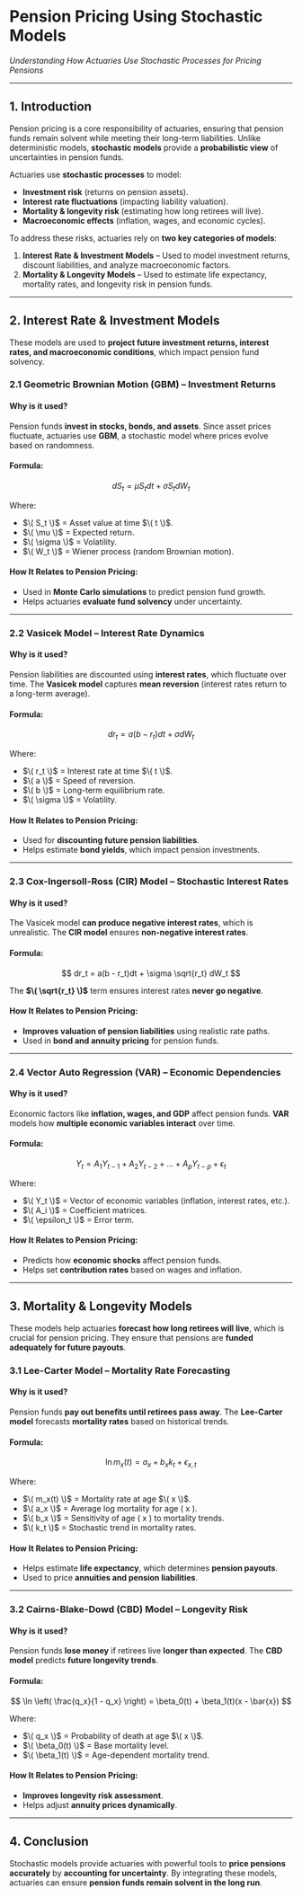 # **Pension Pricing Using Stochastic Models**
*Understanding How Actuaries Use Stochastic Processes for Pricing Pensions*

---

## **1. Introduction**
Pension pricing is a core responsibility of actuaries, ensuring that pension funds remain solvent while meeting their long-term liabilities. Unlike deterministic models, **stochastic models** provide a **probabilistic view** of uncertainties in pension funds.

Actuaries use **stochastic processes** to model:
- **Investment risk** (returns on pension assets).
- **Interest rate fluctuations** (impacting liability valuation).
- **Mortality & longevity risk** (estimating how long retirees will live).
- **Macroeconomic effects** (inflation, wages, and economic cycles).

To address these risks, actuaries rely on **two key categories of models**:
1. **Interest Rate & Investment Models** – Used to model investment returns, discount liabilities, and analyze macroeconomic factors.
2. **Mortality & Longevity Models** – Used to estimate life expectancy, mortality rates, and longevity risk in pension funds.

---

## **2. Interest Rate & Investment Models**
These models are used to **project future investment returns, interest rates, and macroeconomic conditions**, which impact pension fund solvency.

### **2.1 Geometric Brownian Motion (GBM) – Investment Returns**
#### **Why is it used?**
Pension funds **invest in stocks, bonds, and assets**. Since asset prices fluctuate, actuaries use **GBM**, a stochastic model where prices evolve based on randomness.

#### **Formula:**
$$
dS_t = \mu S_t dt + \sigma S_t dW_t
$$

Where:
- $\( S_t \)$ = Asset value at time $\( t \)$.
- $\( \mu \)$ = Expected return.
- $\( \sigma \)$ = Volatility.
- $\( W_t \)$ = Wiener process (random Brownian motion).

#### **How It Relates to Pension Pricing:**
- Used in **Monte Carlo simulations** to predict pension fund growth.
- Helps actuaries **evaluate fund solvency** under uncertainty.

---

### **2.2 Vasicek Model – Interest Rate Dynamics**
#### **Why is it used?**
Pension liabilities are discounted using **interest rates**, which fluctuate over time. The **Vasicek model** captures **mean reversion** (interest rates return to a long-term average).

#### **Formula:**
$$
dr_t = a(b - r_t)dt + \sigma dW_t
$$

Where:
- $\( r_t \)$ = Interest rate at time $\( t \)$.
- $\( a \)$ = Speed of reversion.
- $\( b \)$ = Long-term equilibrium rate.
- $\( \sigma \)$ = Volatility.

#### **How It Relates to Pension Pricing:**
- Used for **discounting future pension liabilities**.
- Helps estimate **bond yields**, which impact pension investments.

---

### **2.3 Cox-Ingersoll-Ross (CIR) Model – Stochastic Interest Rates**
#### **Why is it used?**
The Vasicek model **can produce negative interest rates**, which is unrealistic. The **CIR model** ensures **non-negative interest rates**.

#### **Formula:**
$$
dr_t = a(b - r_t)dt + \sigma \sqrt{r_t} dW_t
$$

The **$\( \sqrt{r_t} \)$** term ensures interest rates **never go negative**.

#### **How It Relates to Pension Pricing:**
- **Improves valuation of pension liabilities** using realistic rate paths.
- Used in **bond and annuity pricing** for pension funds.

---

### **2.4 Vector Auto Regression (VAR) – Economic Dependencies**
#### **Why is it used?**
Economic factors like **inflation, wages, and GDP** affect pension funds. **VAR** models how **multiple economic variables interact** over time.

#### **Formula:**
$$
Y_t = A_1 Y_{t-1} + A_2 Y_{t-2} + \dots + A_p Y_{t-p} + \epsilon_t
$$

Where:
- $\( Y_t \)$ = Vector of economic variables (inflation, interest rates, etc.).
- $\( A_i \)$ = Coefficient matrices.
- $\( \epsilon_t \)$ = Error term.

#### **How It Relates to Pension Pricing:**
- Predicts how **economic shocks** affect pension funds.
- Helps set **contribution rates** based on wages and inflation.

---

## **3. Mortality & Longevity Models**
These models help actuaries **forecast how long retirees will live**, which is crucial for pension pricing. They ensure that pensions are **funded adequately for future payouts**.

### **3.1 Lee-Carter Model – Mortality Rate Forecasting**
#### **Why is it used?**
Pension funds **pay out benefits until retirees pass away**. The **Lee-Carter model** forecasts **mortality rates** based on historical trends.

#### **Formula:**
$$
\ln m_x(t) = a_x + b_x k_t + \epsilon_{x,t}
$$

Where:
- $\( m_x(t) \)$ = Mortality rate at age $\( x \)$.
- $\( a_x \)$ = Average log mortality for age \( x \).
- $\( b_x \)$ = Sensitivity of age \( x \) to mortality trends.
- $\( k_t \)$ = Stochastic trend in mortality rates.

#### **How It Relates to Pension Pricing:**
- Helps estimate **life expectancy**, which determines **pension payouts**.
- Used to price **annuities and pension liabilities**.

---

### **3.2 Cairns-Blake-Dowd (CBD) Model – Longevity Risk**
#### **Why is it used?**
Pension funds **lose money** if retirees live **longer than expected**. The **CBD model** predicts **future longevity trends**.

#### **Formula:**
$$
\ln \left( \frac{q_x}{1 - q_x} \right) = \beta_0(t) + \beta_1(t)(x - \bar{x})
$$

Where:
- $\( q_x \)$ = Probability of death at age $\( x \)$.
- $\( \beta_0(t) \)$ = Base mortality level.
- $\( \beta_1(t) \)$ = Age-dependent mortality trend.

#### **How It Relates to Pension Pricing:**
- **Improves longevity risk assessment**.
- Helps adjust **annuity prices dynamically**.

---

## **4. Conclusion**
Stochastic models provide actuaries with powerful tools to **price pensions accurately** by **accounting for uncertainty**. By integrating these models, actuaries can ensure **pension funds remain solvent in the long run**.
